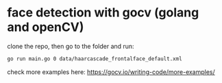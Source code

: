 # face detection with gocv (golang and openCV)

clone the repo, then go to the folder and run:

```bash
go run main.go 0 data/haarcascade_frontalface_default.xml 
```

check more examples here:
https://gocv.io/writing-code/more-examples/